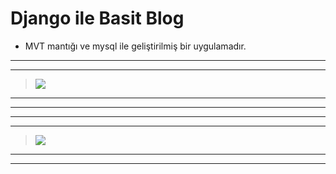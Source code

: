 # Django ile Basit Blog

-	MVT mantığı ve mysql ile geliştirilmiş bir uygulamadır.

---
---
> ![](https://i.hizliresim.com/bhxQCY.jpg)
---
---

---
---
> ![](https://i.hizliresim.com/ffKt1f.jpg)
---
---
